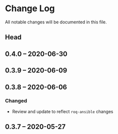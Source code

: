# Change Log

All notable changes will be documented in this file.

## Head

## 0.4.0 &ndash; 2020-06-30

## 0.3.9 &ndash; 2020-06-09

## 0.3.8 &ndash; 2020-06-06

### Changed

* Review and update to reflect `roq-ansible` changes

## 0.3.7 &ndash; 2020-05-27
